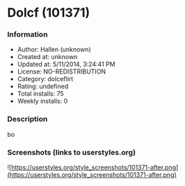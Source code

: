 # Dolcf (101371)

### Information
- Author: Hallen (unknown)
- Created at: unknown
- Updated at: 5/11/2014, 3:24:41 PM
- License: NO-REDISTRIBUTION
- Category: dolceflirt
- Rating: undefined
- Total installs: 75
- Weekly installs: 0


### Description
bo


### Screenshots (links to userstyles.org)
![https://userstyles.org/style_screenshots/101371-after.png](https://userstyles.org/style_screenshots/101371-after.png)


